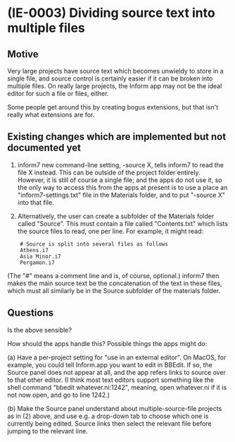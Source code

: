 # (IE-0003) Dividing source text into multiple files

## Motive

Very large projects have source text which becomes unwieldy to store in a
single file, and source control is certainly easier if it can be broken into
multiple files. On really large projects, the Inform app may not be the ideal
editor for such a file or files, either.

Some people get around this by creating bogus extensions, but that isn't really
what extensions are for.

## Existing changes which are implemented but not documented yet

1. inform7 new command-line setting, -source X, tells inform7 to read the file X
instead. This can be outside of the project folder entirely. However, it
is still of course a single file; and the apps do not use it, so the only way
to access this from the apps at present is to use a place an "inform7-settings.txt"
file in the Materials folder, and to put "-source X" into that file.

2. Alternatively, the user can create a subfolder of the Materials folder called
"Source". This must contain a file called "Contents.txt" which lists the source
files to read, one per line. For example, it might read:
```
	# Source is split into several files as follows
	Athens.i7
	Asia Minor.i7
	Pergamon.i7
```
(The "#" means a comment line and is, of course, optional.) inform7 then makes
the main source text be the concatenation of the text in these files, which must
all similarly be in the Source subfolder of the materials folder.

## Questions

Is the above sensible?

How should the apps handle this? Possible things the apps might do:

(a) Have a per-project setting for "use in an external editor". On MacOS, for
example, you could tell Inform.app you want to edit in BBEdit. If so, the
Source panel does not appear at all, and the app refers links to source over
to that other editor. (I think most text editors support something like the
shell command "bbedit whatever.ni:1242", meaning, open whatever.ni if it is
not now open, and go to line 1242.)

(b) Make the Source panel understand about multiple-source-file projects as
in (2) above, and use e.g. a drop-down tab to choose which one is currently
being edited. Source links then select the relevant file before jumping to
the relevant line.
